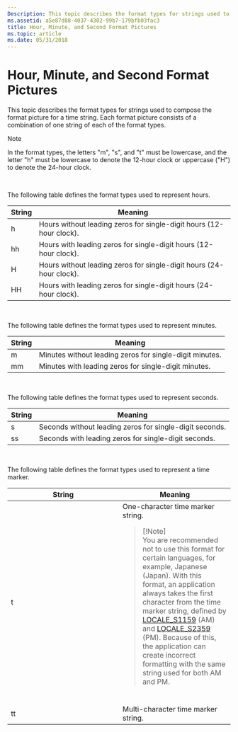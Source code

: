 ```yaml
---
Description: This topic describes the format types for strings used to compose the format picture for a time string. Each format picture consists of a combination of one string of each of the format types.
ms.assetid: a5e87d88-4037-4302-99b7-179bfb03fac3
title: Hour, Minute, and Second Format Pictures
ms.topic: article
ms.date: 05/31/2018
---
```


# Hour, Minute, and Second Format Pictures

This topic describes the format types for strings used to compose the format picture for a time string. Each format picture consists of a combination of one string of each of the format types.

> [!Note]  
> In the format types, the letters "m", "s", and "t" must be lowercase, and the letter "h" must be lowercase to denote the 12-hour clock or uppercase ("H") to denote the 24-hour clock.

 

The following table defines the format types used to represent hours.



| String | Meaning                                                             |
|--------|---------------------------------------------------------------------|
| h      | Hours without leading zeros for single-digit hours (12-hour clock). |
| hh     | Hours with leading zeros for single-digit hours (12-hour clock).    |
| H      | Hours without leading zeros for single-digit hours (24-hour clock). |
| HH     | Hours with leading zeros for single-digit hours (24-hour clock).    |



 

The following table defines the format types used to represent minutes.



| String | Meaning                                                 |
|--------|---------------------------------------------------------|
| m      | Minutes without leading zeros for single-digit minutes. |
| mm     | Minutes with leading zeros for single-digit minutes.    |



 

The following table defines the format types used to represent seconds.



| String | Meaning                                                 |
|--------|---------------------------------------------------------|
| s      | Seconds without leading zeros for single-digit seconds. |
| ss     | Seconds with leading zeros for single-digit seconds.    |



 

The following table defines the format types used to represent a time marker.



<table>
<colgroup>
<col style="width: 50%" />
<col style="width: 50%" />
</colgroup>
<thead>
<tr class="header">
<th>String</th>
<th>Meaning</th>
</tr>
</thead>
<tbody>
<tr class="odd">
<td>t</td>
<td>One-character time marker string.
<blockquote>
[!Note]<br />
You are recommended not to use this format for certain languages, for example, Japanese (Japan). With this format, an application always takes the first character from the time marker string, defined by <a href="locale-s1159">LOCALE_S1159</a> (AM) and <a href="locale-s2359">LOCALE_S2359</a> (PM). Because of this, the application can create incorrect formatting with the same string used for both AM and PM.
</blockquote>
<br/></td>
</tr>
<tr class="even">
<td>tt</td>
<td>Multi-character time marker string.</td>
</tr>
</tbody>
</table>



 

 

 




